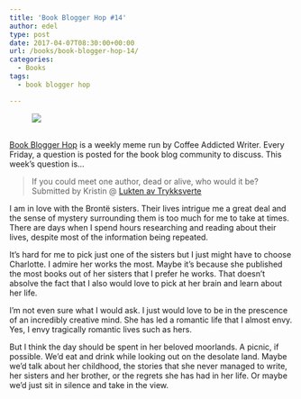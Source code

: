 ```yaml
---
title: 'Book Blogger Hop #14'
author: edel
type: post
date: 2017-04-07T08:30:00+00:00
url: /books/book-blogger-hop-14/
categories:
  - Books
tags:
  - book blogger hop

---
```

<figure><a rel="_nofollow" href="http://www.coffeeaddictedwriter.com/p/blog-page.html"><img src="https://i1.wp.com/3.bp.blogspot.com/-2bKizvp-A9w/WEjGAM4OjJI/AAAAAAAAV50/nU3xHQNtvSQQ8dRsB8OueG061E99KPrYACLcB/s1600/Book%2BBlogger%2BHop%2B%2528Final%2529.png?w=663&#038;ssl=1" data-recalc-dims="1" /></a></figure> 

<a rel="_nofollow" href="http://www.coffeeaddictedwriter.com/p/blog-page.html"></a>

<a rel="_nofollow" href="http://www.coffeeaddictedwriter.com/p/blog-page.html"><br /> </a><a rel="_nofollow" href="http://www.coffeeaddictedwriter.com/p/blog-page.html">Book Blogger Hop</a> is a weekly meme run by Coffee Addicted Writer. Every Friday, a question is posted for the book blog community to discuss. This week&#8217;s question is&#8230;

> If you could meet one author, dead or alive, who would it be? Submitted by Kristin @ [Lukten av Trykksverte][1]

I am in love with the Brontë sisters. Their lives intrigue me a great deal and the sense of mystery surrounding them is too much for me to take at times. There are days when I spend hours researching and reading about their lives, despite most of the information being repeated.

It&#8217;s hard for me to pick just one of the sisters but I just might have to choose Charlotte. I admire her works the most. Maybe it&#8217;s because she published the most books out of her sisters that I prefer he works. That doesn&#8217;t absolve the fact that I also would love to pick at her brain and learn about her life.

I&#8217;m not even sure what I would ask. I just would love to be in the prescence of an incredibly creative mind. She has led a romantic life that I almost envy. Yes, I envy tragically romantic lives such as hers.

But I think the day should be spent in her beloved moorlands. A picnic, if possible. We&#8217;d eat and drink while looking out on the desolate land. Maybe we&#8217;d talk about her childhood, the stories that she never managed to write, her sisters and her brother, or the regrets she has had in her life. Or maybe we&#8217;d just sit in silence and take in the view.

 [1]: http://luktenavtrykksverte.blogspot.no/